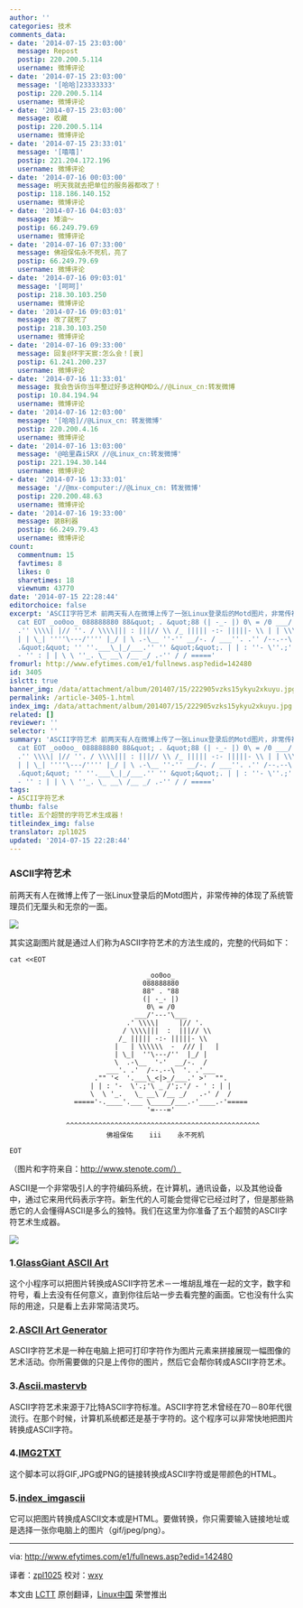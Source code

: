 ```yaml
---
author: ''
categories: 技术
comments_data:
- date: '2014-07-15 23:03:00'
  message: Repost
  postip: 220.200.5.114
  username: 微博评论
- date: '2014-07-15 23:03:00'
  message: '[哈哈]23333333'
  postip: 220.200.5.114
  username: 微博评论
- date: '2014-07-15 23:03:00'
  message: 收藏
  postip: 220.200.5.114
  username: 微博评论
- date: '2014-07-15 23:33:01'
  message: '[嘻嘻]'
  postip: 221.204.172.196
  username: 微博评论
- date: '2014-07-16 00:03:00'
  message: 明天我就去把单位的服务器都改了！
  postip: 118.186.140.152
  username: 微博评论
- date: '2014-07-16 04:03:03'
  message: 矮油～
  postip: 66.249.79.69
  username: 微博评论
- date: '2014-07-16 07:33:00'
  message: 佛祖保佑永不死机，亮了
  postip: 66.249.79.69
  username: 微博评论
- date: '2014-07-16 09:03:01'
  message: '[呵呵]'
  postip: 218.30.103.250
  username: 微博评论
- date: '2014-07-16 09:03:01'
  message: 改了就死了
  postip: 218.30.103.250
  username: 微博评论
- date: '2014-07-16 09:33:00'
  message: 回复@环宇天宸:怎么会！[衰]
  postip: 61.241.200.237
  username: 微博评论
- date: '2014-07-16 11:33:01'
  message: 我会告诉你当年整过好多这种QMD么//@Linux_cn:转发微博
  postip: 10.84.194.94
  username: 微博评论
- date: '2014-07-16 12:03:00'
  message: '[哈哈]//@Linux_cn: 转发微博'
  postip: 220.200.4.16
  username: 微博评论
- date: '2014-07-16 13:03:00'
  message: '@哈里森iSRX //@Linux_cn:转发微博'
  postip: 221.194.30.144
  username: 微博评论
- date: '2014-07-16 13:33:01'
  message: '//@mx-computer://@Linux_cn: 转发微博'
  postip: 220.200.48.63
  username: 微博评论
- date: '2014-07-16 19:33:00'
  message: 装B利器
  postip: 66.249.79.43
  username: 微博评论
count:
  commentnum: 15
  favtimes: 8
  likes: 0
  sharetimes: 18
  viewnum: 43770
date: '2014-07-15 22:28:44'
editorchoice: false
excerpt: 'ASCII字符艺术 前两天有人在微博上传了一张Linux登录后的Motd图片，非常传神的体现了系统管理员们无厘头和无奈的一面。  其实这副图片就是通过人们称为ASCII字符艺术的方法生成的，完整的代码如下：
  cat EOT _oo0oo_ 088888880 88&quot; . &quot;88 (| -_- |) 0\ = /0 ___/''---''\___
  .'' \\\\| |// ''. / \\\\||| : |||// \\ /_ ||||| -:- |||||- \\ | | \\\\\\ - /// |
  | | \_| ''''\---/'''' |_/ | \ .-\__ ''-'' __/-. / ___''. .'' /--.--\ ''. .''___
  .&quot;&quot; '' ''.___\_|_/___.'' '' &quot;&quot;. | | : ''- \''.;''\ _ /'';.''/
  - '' : | | \ \ ''_. \_ __\ /__ _/ .-'' / / ====='
fromurl: http://www.efytimes.com/e1/fullnews.asp?edid=142480
id: 3405
islctt: true
banner_img: /data/attachment/album/201407/15/222905vzks15ykyu2xkuyu.jpg
permalink: /article-3405-1.html
index_img: /data/attachment/album/201407/15/222905vzks15ykyu2xkuyu.jpg.thumb.jpg
related: []
reviewer: ''
selector: ''
summary: 'ASCII字符艺术 前两天有人在微博上传了一张Linux登录后的Motd图片，非常传神的体现了系统管理员们无厘头和无奈的一面。  其实这副图片就是通过人们称为ASCII字符艺术的方法生成的，完整的代码如下：
  cat EOT _oo0oo_ 088888880 88&quot; . &quot;88 (| -_- |) 0\ = /0 ___/''---''\___
  .'' \\\\| |// ''. / \\\\||| : |||// \\ /_ ||||| -:- |||||- \\ | | \\\\\\ - /// |
  | | \_| ''''\---/'''' |_/ | \ .-\__ ''-'' __/-. / ___''. .'' /--.--\ ''. .''___
  .&quot;&quot; '' ''.___\_|_/___.'' '' &quot;&quot;. | | : ''- \''.;''\ _ /'';.''/
  - '' : | | \ \ ''_. \_ __\ /__ _/ .-'' / / ====='
tags:
- ASCII字符艺术
thumb: false
title: 五个超赞的字符艺术生成器！
titleindex_img: false
translator: zpl1025
updated: '2014-07-15 22:28:44'
---
```


### ASCII字符艺术


前两天有人在微博上传了一张Linux登录后的Motd图片，非常传神的体现了系统管理员们无厘头和无奈的一面。


![](/data/attachment/album/201407/15/222905vzks15ykyu2xkuyu.jpg)


其实这副图片就是通过人们称为ASCII字符艺术的方法生成的，完整的代码如下：



```
cat <<EOT
 
                                  _oo0oo_
                                 088888880
                                 88" . "88
                                 (| -_- |)
                                  0\ = /0
                               ___/'---'\___
                             .' \\\\|     |// '.
                            / \\\\|||  :  |||// \\
                           /_ ||||| -:- |||||- \\
                          |   | \\\\\\  -  /// |   |
                          | \_|  ''\---/''  |_/ |
                          \  .-\__  '-'  __/-.  /
                        ___'. .'  /--.--\  '. .'___
                     ."" '<  '.___\_<|>_/___.' >'  "".
                    | | : '-  \'.;'\ _ /';.'/ - ' : | |
                    \  \ '_.   \_ __\ /__ _/   .-' /  /
                ====='-.____'.___ \_____/___.-'____.-'=====
                                  '=---='
 
              ^^^^^^^^^^^^^^^^^^^^^^^^^^^^^^^^^^^^^^^^^^^^^^^^
                        佛祖保佑    iii    永不死机
 
EOT
```

 


（图片和字符来自：http://www.stenote.com/）


ASCII是一个非常吸引人的字符编码系统，在计算机，通讯设备，以及其他设备中，通过它来用代码表示字符。新生代的人可能会觉得它已经过时了，但是那些熟悉它的人会懂得ASCII是多么的独特。我们在这里为你准备了五个超赞的ASCII字符艺术生成器。


![](/data/attachment/album/201407/15/222909q62wjh2u5w0xwz65.jpg)


### 1.[GlassGiant ASCII Art](http://glassgiant.com/ascii/)


这个小程序可以把图片转换成ASCII字符艺术－一堆胡乱堆在一起的文字，数字和符号，看上去没有任何意义，直到你往后站一步去看完整的画面。它也没有什么实际的用途，只是看上去非常简洁灵巧。


### 2.[ASCII Art Generator](http://www.ascii-art-generator.org/)


ASCII字符艺术是一种在电脑上把可打印字符作为图片元素来拼接展现一幅图像的艺术活动。你所需要做的只是上传你的图片，然后它会帮你转成ASCII字符艺术。


### 3.[Ascii.mastervb](http://ascii.mastervb.net/)


ASCII字符艺术来源于7比特ASCII字符标准。ASCII字符艺术曾经在70－80年代很流行。在那个时候，计算机系统都还是基于字符的。这个程序可以非常快地把图片转换成ASCII字符。


### 4.[IMG2TXT](http://www.degraeve.com/img2txt.php)


这个脚本可以将GIF,JPG或PNG的链接转换成ASCII字符或是带颜色的HTML。


### 5.[index_imgascii](http://index_imgascii.com/)


它可以把图片转换成ASCII文本或是HTML。要做转换，你只需要输入链接地址或是选择一张你电脑上的图片（gif/jpeg/png）。




---


via: <http://www.efytimes.com/e1/fullnews.asp?edid=142480>


译者：[zpl1025](https://github.com/zpl1025) 校对：[wxy](https://github.com/wxy)


本文由 [LCTT](https://github.com/LCTT/TranslateProject) 原创翻译，[Linux中国](http://linux.cn/) 荣誉推出